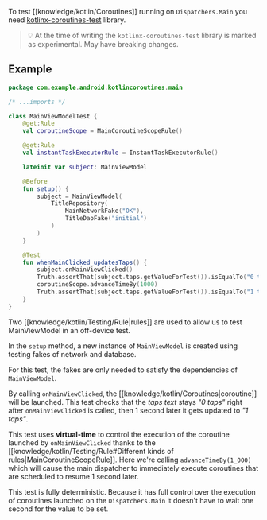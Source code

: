 To test [[knowledge/kotlin/Coroutines]] running on `Dispatchers.Main` you need [kotlinx-coroutines-test](https://kotlin.github.io/kotlinx.coroutines/kotlinx-coroutines-test/) library.

> 💡 At the time of writing the `kotlinx-coroutines-test` library is marked as experimental. May have breaking changes.

## Example

```kotlin
package com.example.android.kotlincoroutines.main

/* ...imports */

class MainViewModelTest {
	@get:Rule
	val coroutineScope = MainCoroutineScopeRule()

	@get:Rule
	val instantTaskExecutorRule = InstantTaskExecutorRule()

	lateinit var subject: MainViewModel

	@Before
	fun setup() {
		subject = MainViewModel(
			TitleRepository(
				MainNetworkFake("OK"),
				TitleDaoFake("initial")
			)
		)
	}

	@Test
	fun whenMainClicked_updatesTaps() {
		subject.onMainViewClicked()
		Truth.assertThat(subject.taps.getValueForTest()).isEqualTo("0 taps")
		coroutineScope.advanceTimeBy(1000)
		Truth.assertThat(subject.taps.getValueForTest()).isEqualTo("1 taps")
	}
}
```

Two [[knowledge/kotlin/Testing/Rule|rules]] are used to allow us to test MainViewModel in an off-device test.

In the `setup` method, a new instance of `MainViewModel` is created using testing fakes of network and database.

For this test, the fakes are only needed to satisfy the dependencies of `MainViewModel`.

By calling `onMainViewClicked`, the [[knowledge/kotlin/Coroutines|coroutine]] will be launched. This test checks that the _taps text_ stays _"0 taps"_ right after `onMainViewClicked` is called, then 1 second later it gets updated to _"1 taps"_.

This test uses **virtual-time** to control the execution of the coroutine launched by `onMainViewClicked` thanks to the [[knowledge/kotlin/Testing/Rule#Different kinds of rules|MainCoroutineScopeRule]]. Here we're calling `advanceTimeBy(1_000)` which will cause the main dispatcher to immediately execute coroutines that are scheduled to resume 1 second later.

This test is fully deterministic. Because it has full control over the execution of coroutines launched on the `Dispatchers.Main` it doesn't have to wait one second for the value to be set.
